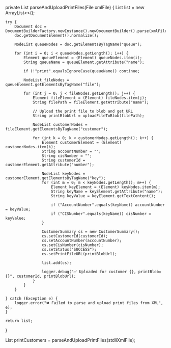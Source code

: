 private List<CustomerSummary> parseAndUploadPrintFiles(File xmlFile) {
    List<CustomerSummary> list = new ArrayList<>();

    try {
        Document doc = DocumentBuilderFactory.newInstance().newDocumentBuilder().parse(xmlFile);
        doc.getDocumentElement().normalize();

        NodeList queueNodes = doc.getElementsByTagName("queue");

        for (int i = 0; i < queueNodes.getLength(); i++) {
            Element queueElement = (Element) queueNodes.item(i);
            String queueName = queueElement.getAttribute("name");

            if (!"print".equalsIgnoreCase(queueName)) continue;

            NodeList fileNodes = queueElement.getElementsByTagName("file");

            for (int j = 0; j < fileNodes.getLength(); j++) {
                Element fileElement = (Element) fileNodes.item(j);
                String filePath = fileElement.getAttribute("name");

                // Upload the print file to blob and get URL
                String printBlobUrl = uploadFileToBlob(filePath);

                NodeList customerNodes = fileElement.getElementsByTagName("customer");

                for (int k = 0; k < customerNodes.getLength(); k++) {
                    Element customerElement = (Element) customerNodes.item(k);
                    String accountNumber = "";
                    String cisNumber = "";
                    String customerId = customerElement.getAttribute("number");

                    NodeList keyNodes = customerElement.getElementsByTagName("key");
                    for (int m = 0; m < keyNodes.getLength(); m++) {
                        Element keyElement = (Element) keyNodes.item(m);
                        String keyName = keyElement.getAttribute("name");
                        String keyValue = keyElement.getTextContent();

                        if ("AccountNumber".equals(keyName)) accountNumber = keyValue;
                        if ("CISNumber".equals(keyName)) cisNumber = keyValue;
                    }

                    CustomerSummary cs = new CustomerSummary();
                    cs.setCustomerId(customerId);
                    cs.setAccountNumber(accountNumber);
                    cs.setCisNumber(cisNumber);
                    cs.setStatus("SUCCESS");
                    cs.setPrintFileURL(printBlobUrl);

                    list.add(cs);

                    logger.debug("✅ Uploaded for customer {}, printBlob={}", customerId, printBlobUrl);
                }
            }
        }

    } catch (Exception e) {
        logger.error("❌ Failed to parse and upload print files from XML", e);
    }

    return list;
}

List<CustomerSummary> printCustomers = parseAndUploadPrintFiles(stdliXmlFile);
